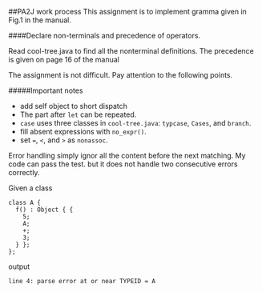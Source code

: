 ##PA2J work process
This assignment is to implement gramma given in Fig.1 in the manual. 

####Declare non-terminals and precedence of operators.

Read cool-tree.java to find all the nonterminal definitions. The precedence is given on page 16 of the manual

The assignment is not difficult. Pay attention to the following points.

#####Important notes
* add self object to short dispatch
* The part after `let` can be repeated.
* `case` uses three classes in `cool-tree.java`: `typcase`, `Cases`, and `branch`.
* fill absent expressions with `no_expr()`.
* set `=`, `<`, and `>` as `nonassoc`.  

Error handling simply ignor all the content before the next matching. My code can pass the test. but it does not handle two consecutive errors correctly.

Given a class

```
class A {
  f() : Object { {
    5;
    A;
    +;
    3;
  } };
};
``` 

output

```
line 4: parse error at or near TYPEID = A
```
